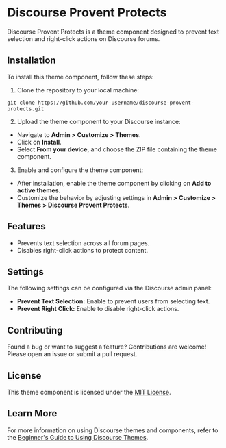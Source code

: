 # Discourse Provent Protects

Discourse Provent Protects is a theme component designed to prevent text selection and right-click actions on Discourse forums.

## Installation

To install this theme component, follow these steps:

1. Clone the repository to your local machine:

```
git clone https://github.com/your-username/discourse-provent-protects.git
```

2. Upload the theme component to your Discourse instance:
  * Navigate to **Admin > Customize > Themes**.
  * Click on **Install**.
  * Select **From your device**, and choose the ZIP file containing the theme component.
3. Enable and configure the theme component:
  * After installation, enable the theme component by clicking on **Add to active themes**.
  * Customize the behavior by adjusting settings in **Admin > Customize > Themes > Discourse Provent Protects**.

## Features

* Prevents text selection across all forum pages.
* Disables right-click actions to protect content.

## Settings

The following settings can be configured via the Discourse admin panel:

* **Prevent Text Selection:** Enable to prevent users from selecting text.
* **Prevent Right Click:** Enable to disable right-click actions.

## Contributing

Found a bug or want to suggest a feature? Contributions are welcome! Please open an issue or submit a pull request.

## License

This theme component is licensed under the [MIT License](LICENSE).

## Learn More

For more information on using Discourse themes and components, refer to the [Beginner's Guide to Using Discourse Themes](https://meta.discourse.org/t/beginners-guide-to-using-discourse-themes/91966).
